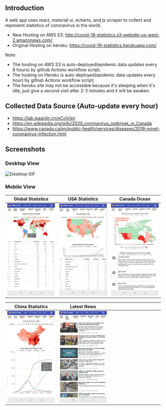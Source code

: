
## Introduction
A web app uses react, material ui, echarts, and js scraper to collect and represent statistics of coronavirus in the world.
- New Hosting on AWS S3: http://covid-19-statistics.s3-website-us-west-2.amazonaws.com/
- Original Hosting on heroku: https://covid-19-statistics.herokuapp.com/

Note: 
- The hosting on AWS S3 is auto-deployed(epidemic data updates every 8 hours) by github Actions workflow script;
- The hosting on Heroku is auto-deployed(epidemic data updates every hour) by github Actions workflow script;
- The heroku site may not be accessible because it's sleeping when it's idle, just give a second visit after 2-3 minutes and it will be awaken.

## Collected Data Source (Auto-update every hour)
- https://lab.isaaclin.cn/nCoV/en
- https://en.wikipedia.org/wiki/2020_coronavirus_outbreak_in_Canada
- https://www.canada.ca/en/public-health/services/diseases/2019-novel-coronavirus-infection.html

## Screenshots
### Desktop View
![Desktop GIF](https://github.com/denven/hello_world/blob/master/COVID-19-Desktop.gif#pic_center=960x500)

### Mobile View

<style>
table th:first-of-type {
    width: 33%;
}
table th:nth-of-type(2) {
    width: 33%;
}
table th:nth-of-type(3) {
    width: 33%;
}
</style>

Global Statistics           |  USA Statistics            |  Canada Ocean
:-------------------------:|:-------------------------:|:-------------------------:
  ![Global Statistics](./screenshots/1.mobile-Global.jpg "Global Statistics")|![USA Statistics](./screenshots/2.mobile-Usa.jpg "USA Statistics") |![Canada Statistics](./screenshots/3.mobile-Canada.jpg "Canada Statistics")

China Statistics           |  Latest News          | |
:-------------------------:|:-------------------------:|:-------------------------:  
  ![China Statistics](./screenshots/4.mobile-China.jpg "China Statistics")  | ![Latest News](./screenshots/5.mobile-News.jpeg#pic_center=414x736 "Latest News") | |
